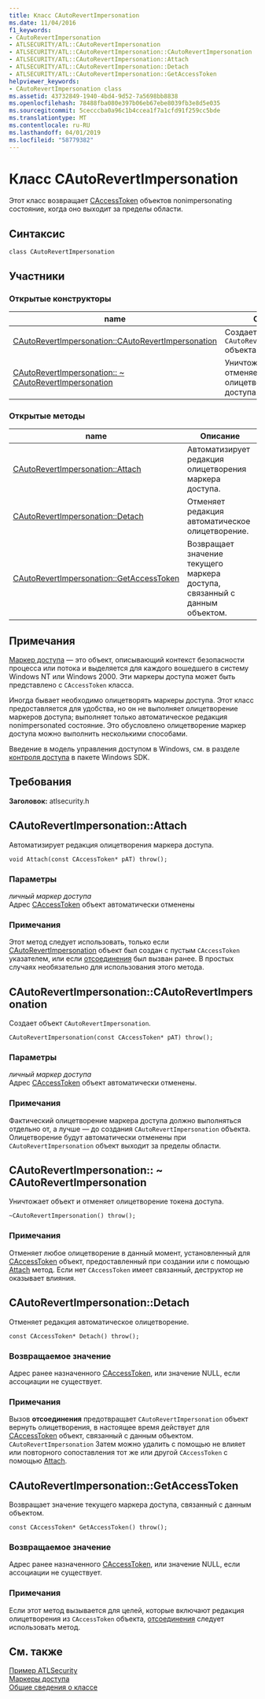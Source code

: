 ```yaml
---
title: Класс CAutoRevertImpersonation
ms.date: 11/04/2016
f1_keywords:
- CAutoRevertImpersonation
- ATLSECURITY/ATL::CAutoRevertImpersonation
- ATLSECURITY/ATL::CAutoRevertImpersonation::CAutoRevertImpersonation
- ATLSECURITY/ATL::CAutoRevertImpersonation::Attach
- ATLSECURITY/ATL::CAutoRevertImpersonation::Detach
- ATLSECURITY/ATL::CAutoRevertImpersonation::GetAccessToken
helpviewer_keywords:
- CAutoRevertImpersonation class
ms.assetid: 43732849-1940-4bd4-9d52-7a5698bb8838
ms.openlocfilehash: 78488fba080e397b06eb67ebe8039fb3e8d5e035
ms.sourcegitcommit: 5cecccba0a96c1b4ccea1f7a1cfd91f259cc5bde
ms.translationtype: MT
ms.contentlocale: ru-RU
ms.lasthandoff: 04/01/2019
ms.locfileid: "58779382"
---
```

# <a name="cautorevertimpersonation-class"></a>Класс CAutoRevertImpersonation

Этот класс возвращает [CAccessToken](../../atl/reference/caccesstoken-class.md) объектов nonimpersonating состояние, когда оно выходит за пределы области.

## <a name="syntax"></a>Синтаксис

```
class CAutoRevertImpersonation
```

## <a name="members"></a>Участники

### <a name="public-constructors"></a>Открытые конструкторы

|name|Описание|
|----------|-----------------|
|[CAutoRevertImpersonation::CAutoRevertImpersonation](#cautorevertimpersonation)|Создает `CAutoRevertImpersonation` объекта|
|[CAutoRevertImpersonation:: ~ CAutoRevertImpersonation](#dtor)|Уничтожает объект и отменяет олицетворение токена доступа.|

### <a name="public-methods"></a>Открытые методы

|name|Описание|
|----------|-----------------|
|[CAutoRevertImpersonation::Attach](#attach)|Автоматизирует редакция олицетворения маркера доступа.|
|[CAutoRevertImpersonation::Detach](#detach)|Отменяет редакция автоматическое олицетворение.|
|[CAutoRevertImpersonation::GetAccessToken](#getaccesstoken)|Возвращает значение текущего маркера доступа, связанный с данным объектом.|

## <a name="remarks"></a>Примечания

[Маркер доступа](/windows/desktop/SecAuthZ/access-tokens) — это объект, описывающий контекст безопасности процесса или потока и выделяется для каждого вошедшего в систему Windows NT или Windows 2000. Эти маркеры доступа может быть представлено с `CAccessToken` класса.

Иногда бывает необходимо олицетворять маркеры доступа. Этот класс предоставляется для удобства, но он не выполняет олицетворение маркеров доступа; выполняет только автоматическое редакция nonimpersonated состояние. Это обусловлено олицетворение маркер доступа можно выполнить несколькими способами.

Введение в модель управления доступом в Windows, см. в разделе [контроля доступа](/windows/desktop/SecAuthZ/access-control) в пакете Windows SDK.

## <a name="requirements"></a>Требования

**Заголовок:** atlsecurity.h

##  <a name="attach"></a>  CAutoRevertImpersonation::Attach

Автоматизирует редакция олицетворения маркера доступа.

```
void Attach(const CAccessToken* pAT) throw();
```

### <a name="parameters"></a>Параметры

*личный маркер доступа*<br/>
Адрес [CAccessToken](../../atl/reference/caccesstoken-class.md) объект автоматически отменены

### <a name="remarks"></a>Примечания

Этот метод следует использовать, только если [CAutoRevertImpersonation](../../atl/reference/cautorevertimpersonation-class.md) объект был создан с пустым `CAccessToken` указателем, или если [отсоединения](#detach) был вызван ранее. В простых случаях необязательно для использования этого метода.

##  <a name="cautorevertimpersonation"></a>  CAutoRevertImpersonation::CAutoRevertImpersonation

Создает объект `CAutoRevertImpersonation`.

```
CAutoRevertImpersonation(const CAccessToken* pAT) throw();
```

### <a name="parameters"></a>Параметры

*личный маркер доступа*<br/>
Адрес [CAccessToken](../../atl/reference/caccesstoken-class.md) объект автоматически отменены.

### <a name="remarks"></a>Примечания

Фактический олицетворение маркера доступа должно выполняться отдельно от, а лучше — до создания `CAutoRevertImpersonation` объекта. Олицетворение будут автоматически отменены при `CAutoRevertImpersonation` объект выходит за пределы области.

##  <a name="dtor"></a>  CAutoRevertImpersonation:: ~ CAutoRevertImpersonation

Уничтожает объект и отменяет олицетворение токена доступа.

```
~CAutoRevertImpersonation() throw();
```

### <a name="remarks"></a>Примечания

Отменяет любое олицетворение в данный момент, установленный для [CAccessToken](../../atl/reference/caccesstoken-class.md) объект, предоставленный при создании или с помощью [Attach](#attach) метод. Если нет `CAccessToken` имеет связанный, деструктор не оказывает влияния.

##  <a name="detach"></a>  CAutoRevertImpersonation::Detach

Отменяет редакция автоматическое олицетворение.

```
const CAccessToken* Detach() throw();
```

### <a name="return-value"></a>Возвращаемое значение

Адрес ранее назначенного [CAccessToken](../../atl/reference/caccesstoken-class.md), или значение NULL, если ассоциации не существует.

### <a name="remarks"></a>Примечания

Вызов **отсоединения** предотвращает `CAutoRevertImpersonation` объект вернуть олицетворения, в настоящее время действует для [CAccessToken](../../atl/reference/caccesstoken-class.md) объект, связанный с данным объектом. `CAutoRevertImpersonation` Затем можно удалить с помощью не влияет или повторного сопоставления тот же или другой `CAccessToken` с помощью [Attach](#attach).

##  <a name="getaccesstoken"></a>  CAutoRevertImpersonation::GetAccessToken

Возвращает значение текущего маркера доступа, связанный с данным объектом.

```
const CAccessToken* GetAccessToken() throw();
```

### <a name="return-value"></a>Возвращаемое значение

Адрес ранее назначенного [CAccessToken](../../atl/reference/caccesstoken-class.md), или значение NULL, если ассоциации не существует.

### <a name="remarks"></a>Примечания

Если этот метод вызывается для целей, которые включают редакция олицетворения из `CAccessToken` объекта, [отсоединения](#detach) следует использовать метод.

## <a name="see-also"></a>См. также

[Пример ATLSecurity](../../overview/visual-cpp-samples.md)<br/>
[Маркеры доступа](/windows/desktop/SecAuthZ/access-tokens)<br/>
[Общие сведения о классе](../../atl/atl-class-overview.md)
